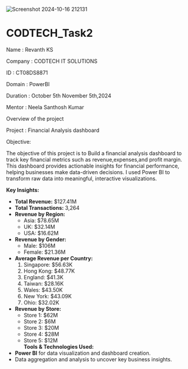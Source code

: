 ![Screenshot 2024-10-16 212131](https://github.com/user-attachments/assets/920e9da1-f4b2-45b1-aa4a-27c754d71478)
# CODTECH_Task2
Name : Revanth KS

Company : CODTECH IT SOLUTIONS

ID : CT08DS8871

Domain : PowerBI

Duration : October 5th November 5th,2024

Mentor : Neela Santhosh Kumar

Overview of the project

Project : Financial Analysis dashboard

Objective:

The objective of this project is to Build a financial analysis dashboard to track key financial metrics such as revenue,expenses,and profit margin.
This dashboard provides actionable insights for financial performance, helping businesses make data-driven decisions. I used Power BI to transform raw data into meaningful, interactive visualizations.


**Key Insights:**
- **Total Revenue:** $127.41M  
- **Total Transactions:** 3,264  
- **Revenue by Region:**
  - Asia: $78.65M
  - UK: $32.14M
  - USA: $16.62M  
- **Revenue by Gender:**
  - Male: $106M
  - Female: $21.36M  
- **Average Revenue per Country:**
  1. Singapore: $56.63K
  2. Hong Kong: $48.77K
  3. England: $41.3K
  4. Taiwan: $28.16K
  5. Wales: $43.50K
  6. New York: $43.09K
  7. Ohio: $32.02K
- **Revenue by Store:**
  - Store 1: $62M
  - Store 2: $6M
  - Store 3: $20M
  - Store 4: $28M
  - Store 5: $12M  
**Tools & Technologies Used:**
- **Power BI** for data visualization and dashboard creation.
- Data aggregation and analysis to uncover key business insights.
